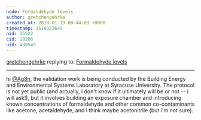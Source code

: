 ```yaml
---
node: Formaldehyde levels
author: gretchengehrke
created_at: 2018-01-19 00:44:09 +0000
timestamp: 1516322649
nid: 15522
cid: 18206
uid: 430549
---
```




[gretchengehrke](../profile/gretchengehrke) replying to: [Formaldehyde levels](../notes/Ag8n/01-14-2018/formaldehyde-levels)

----
hi [@Ag8n](/profile/Ag8n), the validation work is being conducted by the Building Energy and Environmental Systems Laboratory at Syracuse University. The protocol is not yet public (and actually, i don't know if it ultimately will be or not -- i will ask!), but it involves building an exposure chamber and introducing known concentrations of formaldehyde and other common co-contaminants like acetone, acetaldehyde, and i think maybe acetonitrile (but i'm not sure). 
